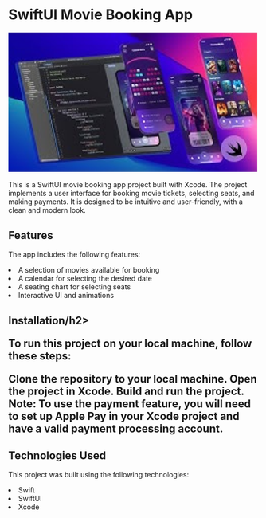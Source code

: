 <h1>SwiftUI Movie Booking App</h2>

<img src="https://github.com/Thet9354/Movie-Booking-App---SwiftUI/blob/main/movie_booking-app.jpeg" alt="A picture of the Starbucks app" width="500px">

This is a SwiftUI movie booking app project built with Xcode. The project implements a user interface for booking movie tickets, selecting seats, and making payments. It is designed to be intuitive and user-friendly, with a clean and modern look.

<h2>Features</h2>

The app includes the following features:

<li>A selection of movies available for booking</li>
<li>A calendar for selecting the desired date</li>
<li>A seating chart for selecting seats</li>
<li>Interactive UI and animations</li>

<h2>Installation/h2>

To run this project on your local machine, follow these steps:

Clone the repository to your local machine.
Open the project in Xcode.
Build and run the project.
Note: To use the payment feature, you will need to set up Apple Pay in your Xcode project and have a valid payment processing account.

<h2>Technologies Used</h2>

This project was built using the following technologies:

<li>Swift</li>
<li>SwiftUI</li>
<li>Xcode</li>
